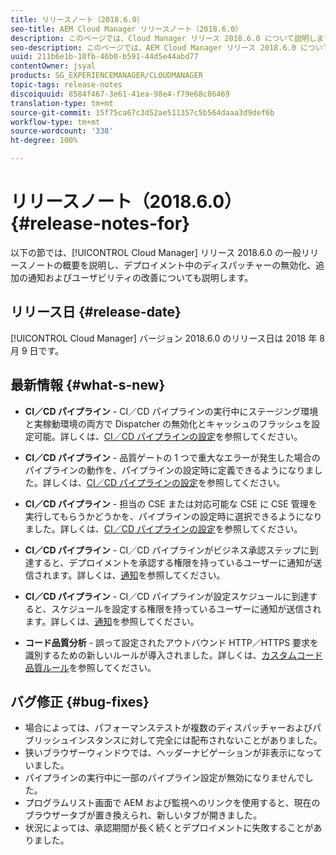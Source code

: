 ```yaml
---
title: リリースノート（2018.6.0）
seo-title: AEM Cloud Manager リリースノート（2018.6.0）
description: このページでは、Cloud Manager リリース 2018.6.0 について説明します。
seo-description: このページでは、AEM Cloud Manager リリース 2018.6.0 について説明します。
uuid: 211b6e1b-10fb-46b0-b591-44d5e44abd77
contentOwner: jsyal
products: SG_EXPERIENCEMANAGER/CLOUDMANAGER
topic-tags: release-notes
discoiquuid: 8584f467-3e61-41ea-98e4-f79e68c86469
translation-type: tm+mt
source-git-commit: 15f75ca67c3d52ae511357c5b564daaa3d9def6b
workflow-type: tm+mt
source-wordcount: '338'
ht-degree: 100%

---
```



# リリースノート（2018.6.0） {#release-notes-for}

以下の節では、[!UICONTROL Cloud Manager] リリース 2018.6.0 の一般リリースノートの概要を説明し、デプロイメント中のディスパッチャーの無効化、追加の通知およびユーザビリティの改善についても説明します。

## リリース日 {#release-date}

[!UICONTROL Cloud Manager] バージョン 2018.6.0 のリリース日は 2018 年 8 月 9 日です。

## 最新情報 {#what-s-new}

* **CI／CD パイプライン** - CI／CD パイプラインの実行中にステージング環境と実稼動環境の両方で Dispatcher の無効化とキャッシュのフラッシュを設定可能。詳しくは、[CI／CD パイプラインの設定](configuring-pipeline.md)を参照してください。

* **CI／CD パイプライン** - 品質ゲートの 1 つで重大なエラーが発生した場合のパイプラインの動作を、パイプラインの設定時に定義できるようになりました。詳しくは、[CI／CD パイプラインの設定](configuring-pipeline.md)を参照してください。

* **CI／CD パイプライン** - 担当の CSE または対応可能な CSE に CSE 管理を実行してもらうかどうかを、パイプラインの設定時に選択できるようになりました。詳しくは、[CI／CD パイプラインの設定](configuring-pipeline.md)を参照してください。

* **CI／CD パイプライン** - CI／CD パイプラインがビジネス承認ステップに到達すると、デプロイメントを承認する権限を持っているユーザーに通知が送信されます。詳しくは、[通知](notifications.md)を参照してください。

* **CI／CD パイプライン** - CI／CD パイプラインが設定スケジュールに到達すると、スケジュールを設定する権限を持っているユーザーに通知が送信されます。詳しくは、[通知](notifications.md)を参照してください。

* **コード品質分析** - 誤って設定されたアウトバウンド HTTP／HTTPS 要求を識別するための新しいルールが導入されました。詳しくは、[カスタムコード品質ルール](custom-code-quality-rules.md)を参照してください。

## バグ修正 {#bug-fixes}

* 場合によっては、パフォーマンステストが複数のディスパッチャーおよびパブリッシュインスタンスに対して完全には配布されないことがありました。
* 狭いブラウザーウィンドウでは、ヘッダーナビゲーションが非表示になっていました。
* パイプラインの実行中に一部のパイプライン設定が無効になりませんでした。
* プログラムリスト画面で AEM および監視へのリンクを使用すると、現在のブラウザータブが置き換えられ、新しいタブが開きました。
* 状況によっては、承認期間が長く続くとデプロイメントに失敗することがありました。
